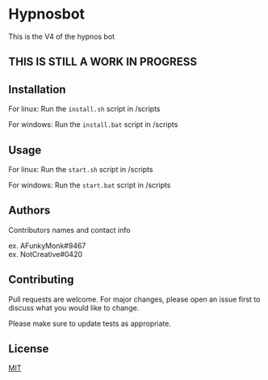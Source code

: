 # Hypnosbot

This is the V4 of the hypnos bot

## **THIS IS STILL A WORK IN PROGRESS**

## Installation

For linux:
Run the `install.sh` script in /scripts

For windows:
Run the `install.bat` script in /scripts

## Usage

For linux:
Run the `start.sh` script in /scripts

For windows:
Run the `start.bat` script in /scripts

## Authors

Contributors names and contact info

ex. AFunkyMonk#9467  
ex. NotCreative#0420

## Contributing

Pull requests are welcome. For major changes, please open an issue first to discuss what you would like to change.

Please make sure to update tests as appropriate.

## License

[MIT](https://choosealicense.com/licenses/mit/)
